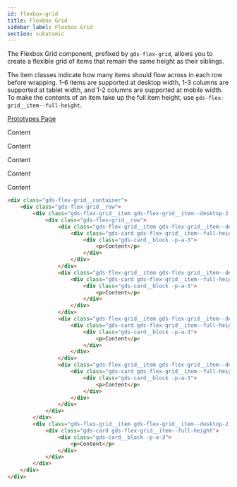 ```yaml
---
id: flexbox-grid
title: Flexbox Grid
sidebar_label: Flexbox Grid
section: subatomic
---
```


The Flexbox Grid component, prefixed by `gds-flex-grid`, allows you to create a flexible grid of items that remain the same height as their siblings.

The item classes indicate how many items should flow across in each row before wrapping. 1-6 items are supported at desktop width, 1-3 columns are supported at tablet width, and 1-2 columns are supported at mobile width. To make the contents of an item take up the full item height, use `gds-flex-grid__item--full-height`.

<p style="margin-bottom: 0.8em">
    <a href="https://ds.gumgum.com/stable/index.html#gds-flex-grid" target="_blank">Prototypes Page</a>
</p>

<div class="gds-flex-grid__container">
    <div class="gds-flex-grid__row">
        <div class="gds-flex-grid__item gds-flex-grid__item--desktop-2 gds-flex-grid__item--tablet-1 gds-flex-grid__item--mobile-1 -m-b-3">
            <div class="gds-flex-grid__row">
                <div class="gds-flex-grid__item gds-flex-grid__item--desktop-2 gds-flex-grid__item--tablet-2 gds-flex-grid__item--mobile-1 -m-b-3">
                    <div class="gds-card gds-flex-grid__item--full-height">
                        <div class="gds-card__block -p-a-3">
                            <p>Content</p>
                        </div>
                    </div>
                </div>
                <div class="gds-flex-grid__item gds-flex-grid__item--desktop-2 gds-flex-grid__item--tablet-2 gds-flex-grid__item--mobile-1 -m-b-3">
                    <div class="gds-card gds-flex-grid__item--full-height">
                        <div class="gds-card__block -p-a-3">
                            <p>Content</p>
                        </div>
                    </div>
                </div>
                <div class="gds-flex-grid__item gds-flex-grid__item--desktop-2 gds-flex-grid__item--tablet-2 gds-flex-grid__item--mobile-1 -m-b-3-xs">
                    <div class="gds-card gds-flex-grid__item--full-height">
                        <div class="gds-card__block -p-a-3">
                            <p>Content</p>
                        </div>
                    </div>
                </div>
                <div class="gds-flex-grid__item gds-flex-grid__item--desktop-2 gds-flex-grid__item--tablet-2 gds-flex-grid__item--mobile-1">
                    <div class="gds-card gds-flex-grid__item--full-height">
                        <div class="gds-card__block -p-a-3">
                            <p>Content</p>
                        </div>
                    </div>
                </div>
            </div>
        </div>
        <div class="gds-flex-grid__item gds-flex-grid__item--desktop-2 gds-flex-grid__item--tablet-1 gds-flex-grid__item--mobile-1 -m-b-3">
            <div class="gds-card gds-flex-grid__item--full-height">
                <div class="gds-card__block -p-a-3">
                    <p>Content</p>
                </div>
            </div>
        </div>
    </div>
</div>

```html
<div class="gds-flex-grid__container">
    <div class="gds-flex-grid__row">
        <div class="gds-flex-grid__item gds-flex-grid__item--desktop-2 gds-flex-grid__item--tablet-1 gds-flex-grid__item--mobile-1 -m-b-3">
            <div class="gds-flex-grid__row">
                <div class="gds-flex-grid__item gds-flex-grid__item--desktop-2 gds-flex-grid__item--tablet-2 gds-flex-grid__item--mobile-1 -m-b-3">
                    <div class="gds-card gds-flex-grid__item--full-height">
                        <div class="gds-card__block -p-a-3">
                            <p>Content</p>
                        </div>
                    </div>
                </div>
                <div class="gds-flex-grid__item gds-flex-grid__item--desktop-2 gds-flex-grid__item--tablet-2 gds-flex-grid__item--mobile-1 -m-b-3">
                    <div class="gds-card gds-flex-grid__item--full-height">
                        <div class="gds-card__block -p-a-3">
                            <p>Content</p>
                        </div>
                    </div>
                </div>
                <div class="gds-flex-grid__item gds-flex-grid__item--desktop-2 gds-flex-grid__item--tablet-2 gds-flex-grid__item--mobile-1 -m-b-3-xs">
                    <div class="gds-card gds-flex-grid__item--full-height">
                        <div class="gds-card__block -p-a-3">
                            <p>Content</p>
                        </div>
                    </div>
                </div>
                <div class="gds-flex-grid__item gds-flex-grid__item--desktop-2 gds-flex-grid__item--tablet-2 gds-flex-grid__item--mobile-1">
                    <div class="gds-card gds-flex-grid__item--full-height">
                        <div class="gds-card__block -p-a-3">
                            <p>Content</p>
                        </div>
                    </div>
                </div>
            </div>
        </div>
        <div class="gds-flex-grid__item gds-flex-grid__item--desktop-2 gds-flex-grid__item--tablet-1 gds-flex-grid__item--mobile-1 -m-b-3">
            <div class="gds-card gds-flex-grid__item--full-height">
                <div class="gds-card__block -p-a-3">
                    <p>Content</p>
                </div>
            </div>
        </div>
    </div>
</div>
```
